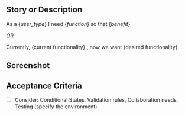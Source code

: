 ## Story or Description
As a {_user_type_} I need {_function_} so that {_benefit_}

*OR*

Currently, {current functionality} , now we want {desired functionality}.

## Screenshot 

## Acceptance Criteria
- [ ] Consider: Conditional States, Validation rules, Collaboration needs, Testing (specify the environment)


